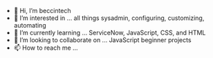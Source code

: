 - 👋 Hi, I’m beccintech
- 👀 I’m interested in ... all things sysadmin, configuring, customizing, automating
- 🌱 I’m currently learning ... ServiceNow, JavaScript, CSS, and HTML
- 💞️ I’m looking to collaborate on ... JavaScript beginner projects
- 📫 How to reach me ... 

<!---
ladydroog/ladydroog is a ✨ special ✨ repository because its `README.md` (this file) appears on your GitHub profile.
You can click the Preview link to take a look at your changes.
--->
